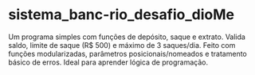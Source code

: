 # sistema_banc-rio_desafio_dioMe
Um programa simples com funções de depósito, saque e extrato. Valida saldo, limite de saque (R$ 500) e máximo de 3 saques/dia. Feito com funções modularizadas, parâmetros posicionais/nomeados e tratamento básico de erros. Ideal para aprender lógica de programação.

